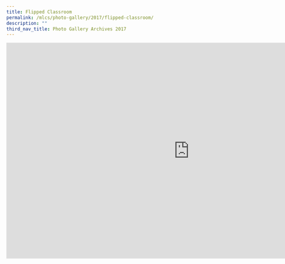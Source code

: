 ```yaml
---
title: Flipped Classroom
permalink: /mlcs/photo-gallery/2017/flipped-classroom/
description: ""
third_nav_title: Photo Gallery Archives 2017
---
```

<iframe allowfullscreen="true" height="569" width="960" frameborder="0" src="https://docs.google.com/presentation/d/e/2PACX-1vTAL0IYQms4-pBdjXinIDWWiV15lE30t3jwHCgDeldncQRFCAyuBHWVlWTCvu6sEBc8-sWpSsw2CXsv/embed?start=false&amp;loop=false&amp;delayms=3000"></iframe>